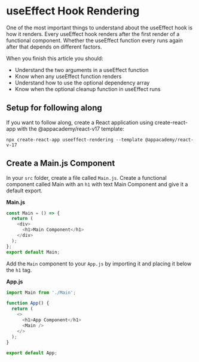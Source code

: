 # useEffect Hook Rendering

One of the most important things to understand about the useEffect hook is how
it renders. Every useEffect hook renders after the first render of a functional
component. Whether the useEffect function every runs again after that depends on
different factors.

When you finish this article you should:

- Understand the two arguments in a useEffect function
- Know when any useEffect function renders
- Understand how to use the optional dependency array
- Know when the optional cleanup function in useEffect runs

## Setup for following along

If you want to follow along, create a React application using create-react-app with the @appacademy/react-v17 template:

`npx create-react-app useeffect-rendering --template @appacademy/react-v-17`

## Create a Main.js Component

In your `src` folder, create a file called `Main.js`. Create a functional
component called Main with an `h1` with text Main Component and give it a default export.

**Main.js**

```js
const Main = () => {
  return (
    <div>
      <h1>Main Component</h1>
    </div>
  );
};
export default Main;
```

Add the `Main` component to your `App.js` by importing it and placing it below
the `h1` tag.

**App.js**

```js
import Main from './Main';

function App() {
  return (
    <>
      <h1>App Component</h1>
      <Main />
    </>
  );
}

export default App;
```
